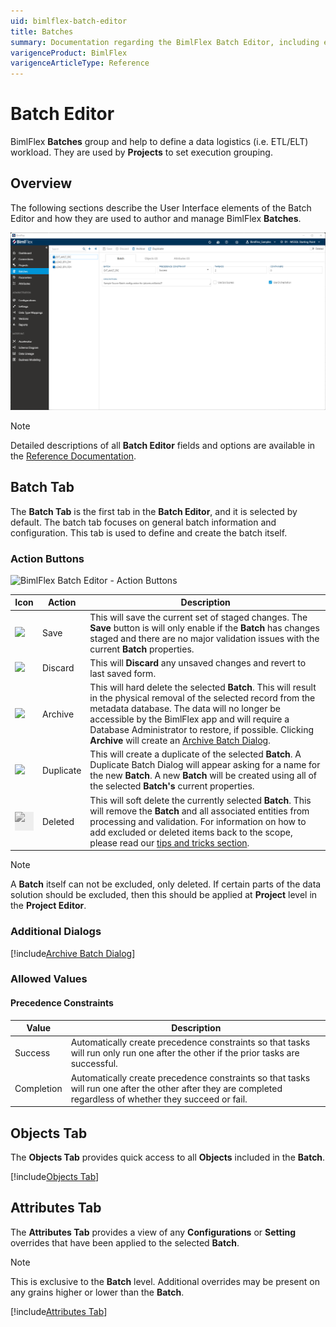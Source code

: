 ```yaml
---
uid: bimlflex-batch-editor
title: Batches
summary: Documentation regarding the BimlFlex Batch Editor, including editor fields, action buttons, field descriptions, and setting options. 
varigenceProduct: BimlFlex
varigenceArticleType: Reference
---
```

# Batch Editor

BimlFlex **Batches** group and help to define a data logistics (i.e. ETL/ELT) workload. They are used by **Projects** to set execution grouping.

## Overview

The following sections describe the User Interface elements of the Batch Editor and how they are used to author and manage BimlFlex **Batches**.

![BimlFlex - Batch Editor](images/bfx-batches-editor-overview.png "BimlFlex - Batch Editor")

> [!NOTE]
> Detailed descriptions of all **Batch Editor** fields and options are available in the [Reference Documentation](xref:bimlflex-app-reference-documentation-Batches).

## Batch Tab

The **Batch Tab** is the first tab in the **Batch Editor**, and it is selected by default. The batch tab focuses on general batch information and configuration. This tab is used to define and create the batch itself.

### Action Buttons  

![BimlFlex Batch Editor - Action Buttons](images/bfx-batches-action-buttons.png "BimlFlex Batch Editor - Action Buttons")

|Icon|Action|Description|
|-|-|-|
| <div class="icon-col m-5"><img src="images/svg-icons/save.svg" /></div>| Save | This will save the current set of staged changes.  The **Save** button is will only enable if the **Batch** has changes staged and there are no major validation issues with the current **Batch** properties. |
| <div class="icon-col m-5"><img src="images/svg-icons/discard.svg" /></div>| Discard | This will **Discard** any unsaved changes and revert to last saved form. |
| <div class="icon-col m-5"><img src="images/svg-icons/archive-delete.svg" /></div> | Archive | This will hard delete the selected **Batch**.  This will result in the physical removal of the selected record from the metadata database.  The data will no longer be accessible by the BimlFlex app and will require a Database Administrator to restore, if possible. Clicking **Archive** will create an [Archive Batch Dialog](#archive-batch-dialog). |
| <div class="icon-col m-5"><img src="images/svg-icons/duplicate-objects.svg" /></div> | Duplicate | This will create a duplicate of the selected **Batch**. A Duplicate Batch Dialog will appear asking for a name for the new **Batch**. A new **Batch** will be created using all of the selected **Batch's** current properties. |
|<div class="icon-col m-5" style="width:30px; height:30px;background:#EEE;"><img style="filter: brightness(100%) contrast(95%) grayscale(100%);" src="images/bimlflex-app-action-switch.png" /></div>|Deleted|This will soft delete the currently selected **Batch**. This will remove the **Batch** and all associated entities from processing and validation. For information on how to add excluded or deleted items back to the scope, please read our [tips and tricks section](xref:bimlflex-tips-and-tricks-overview#restoring-an-excluded-or-deleted-entity).|

> [!NOTE]
> A **Batch** itself can not be excluded, only deleted. If certain parts of the data solution should be excluded, then this should be applied at **Project** level in the **Project Editor**.

<!--
### Triggers

Azure Data Factory **Triggers** are supported in BimlFlex, for Projects that are configured to generate Azure Data Factory or Mapping Data Flows output. When a Project has either the `Azure Data Factory (ADF)` or `Azure Mapping Data Flows (ADF)` **Integration Template**, the  option to specify triggers will become available in the **Batch Editor** for the batch that is associated with the project.

The generated trigger will be associated with the (batch-level) ADF Execute Pipeline for which they are specified.

The Trigger feature supports `Tumbling Window` and `Scheduled` triggers to be created in ADF. Additional configurations that can be applied in the same editor are:

* Name
* Start- and End Date (timestamps)
* Recurrence
* Delay
* Concurrency
* Retry configuration
* Runtime state

![BimlFlex - Batch Editor](images/bfx-batches-editor-trigger.png "BimlFlex - Batch Editor")

Additional information on trigger fields are found in the [batch reference documentation](xref:bimlflex-app-reference-documentation-Batches).
-->

### Additional Dialogs

[!include[Archive Batch Dialog](_dialog-archive-batch-single.md)]

### Allowed Values

#### Precedence Constraints

| Value      | Description          |
| ---------- | -------------------- |
| Success    | Automatically create precedence constraints so that tasks will run only run one after the other if the prior tasks are successful.|
| Completion | Automatically create precedence constraints so that tasks will run one after the other after they are completed regardless of whether they succeed or fail. |

## Objects Tab

The **Objects Tab** provides quick access to all **Objects** included in the **Batch**.  

[!include[Objects Tab](_tab-objects.md)]

## Attributes Tab

The **Attributes Tab** provides a view of any **Configurations** or **Setting** overrides that have been applied to the selected **Batch**.  

>[!NOTE]
> This is exclusive to the **Batch** level.  Additional overrides may be present on any grains higher or lower than the **Batch**.

[!include[Attributes Tab](_tab-attributes.md)]
